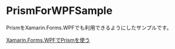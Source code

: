 # PrismForWPFSample

PrismをXamarin.Forms.WPFでも利用できるようにしたサンプルです。

[Xamarin.Forms.WPFでPrismを使う](https://qiita.com/f-miyu/items/a811c6490c49742a74bb)
